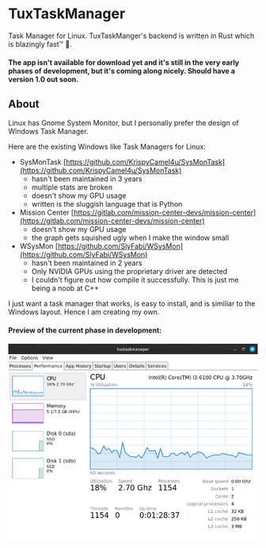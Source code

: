 # TuxTaskManager
Task Manager for Linux. TuxTaskManger's backend is written in Rust which is blazingly fast™ 🚀.

#### The app isn't available for download yet and it's still in the very early phases of development, but it's coming along nicely. Should have a version 1.0 out soon.

## About
Linux has Gnome System Monitor, but I personally prefer the design of Windows Task Manager.  

Here are the existing Windows like Task Managers for Linux:  
- SysMonTask [https://github.com/KrispyCamel4u/SysMonTask](https://github.com/KrispyCamel4u/SysMonTask)
	- hasn't been maintained in 3 years
	- multiple stats are broken
	- doesn't show my GPU usage
	- written is the sluggish language that is Python
- Mission Center [https://gitlab.com/mission-center-devs/mission-center](https://gitlab.com/mission-center-devs/mission-center)
	- doesn't show my GPU usage
	- the graph gets squished ugly when I make the window small
- WSysMon [https://github.com/SlyFabi/WSysMon](https://github.com/SlyFabi/WSysMon)
	- hasn't been maintained in 2 years
	- Only NVIDIA GPUs using the proprietary driver are detected
	- I couldn't figure out how compile it successfully. This is just me being a noob at C++

I just want a task manager that works, is easy to install, and is similiar to the Windows layout. Hence I am creating my own.


#### Preview of the current phase in development:
![screenshot](https://github.com/vExcess/TuxTaskManager/blob/main/preview.png?raw=true)
